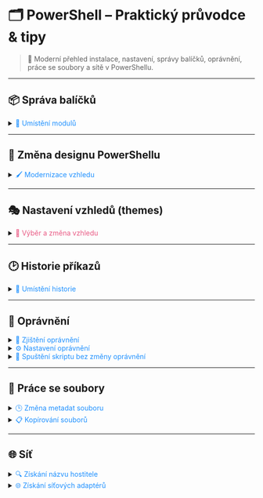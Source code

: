 # 🗂️ PowerShell – Praktický průvodce & tipy

> 🚀 Moderní přehled instalace, nastavení, správy balíčků, oprávnění, práce se soubory a sítě v PowerShellu.

---

## 📦 Správa balíčků

<details>
<summary><span style="color:#1E90FF;">📁 Umístění modulů</span></summary>

- Windows:  
  `C:\Users\{xxx}\Documents\PowerShell\Modules`

</details>

---

## 🎨 Změna designu PowerShellu

<details>
<summary><span style="color:#1E90FF;">🖌️ Modernizace vzhledu</span></summary>

- **Původní vzhled:**  
  <img src="https://miro.medium.com/v2/resize:fit:4800/format:webp/1*lelcpOyX-WuXlYR5oy2g4Q.png" alt="oldPowerShell.png" width="500px"/>

- **Nový vzhled:**  
  <img src="https://miro.medium.com/v2/resize:fit:720/format:webp/1*SI0w1Cg7iVzG6mZMtBfWqQ.png" alt="newPowerShell.png" width="500px"/>

<details>
<summary><span style="color:#E95A84;">🛠️ Postup modernizace</span></summary>

1. **Instalace PowerShell 7+**
    - Zjistěte verzi:
      ```bash
      $PSVersionTable
      ```
    - [Stáhnout PowerShell](https://github.com/PowerShell/PowerShell)

2. **Instalace Windows Terminal**
    - [Stáhnout Windows Terminal](https://github.com/microsoft/terminal)

3. **Spusťte PowerShell jako administrátor**  
   <img src="/../../images/runAsAdministatorPowerShell.png" alt="runAsAdministatorPowerShell.png" width="500px"/>

4. **Nastavte oprávnění na Bypass**
   ```bash
   Set-ExecutionPolicy -Scope CurrentUser Bypass
   ```

5. **Rozdělte okno na části**
    - Klávesová zkratka: `Alt` + `Left Click`
      <img src="/../../images/optionsPowerShell.png" alt="optionsPowerShell.png" width="500px"/>

6. **Instalace modulů**
   ```bash
   Invoke-Expression ((New-Object System.Net.WebClient).DownloadString('https://ohmyposh.dev/install.ps1'))
   Install-Module posh-git
   ```

7. **Změna vzhledu příkazové řádky**
   ```bash
   oh-my-posh init pwsh --config 'C:\Users\{xxx}\Themes\PowerShell\aliens.omp.json' | Invoke-Expression
   ```

8. **Import modulu**
   ```bash
   Import-Module posh-git
   ```

9. **Nastavení trvalého vzhledu**
    - Zjistěte cestu k profilu:
      ```bash
      $PROFILE
      ```
    - Otevřete nebo vytvořte soubor:
      ```bash
      notepad $PROFILE
      ```
    - Vložte:
      ```bash
      Import-Module posh-git
      oh-my-posh init pwsh --config 'C:\Users\{xxx}\themes\aliens.omp.json' | Invoke-Expression
      ```

10. **Nastavte oprávnění na RemoteSigned**
    ```bash
    Set-ExecutionPolicy -Scope CurrentUser RemoteSigned
    ```

11. **Vypněte administrátorský režim**  
    <img src="/../../images/runAsAdministatorPowerShell.png" alt="runAsAdministatorPowerShell.png" width="500px"/>

</details>
</details>

---

## 🎭 Nastavení vzhledů (themes)

<details>
<summary><span style="color:#E95A84;">🎨 Výběr a změna vzhledu</span></summary>

- Navigujte do složky s tématy:  
  `C:\Users\{xxx}\themes\`
- Zobrazte dostupné vzhledy:
  ```bash
  Get-PoshThemes
  ```
- Změna vzhledu v profilu:
  ```bash
  Import-Module posh-git
  oh-my-posh init pwsh --config 'C:\Users\{xxx}\Documents\themes\catppuccin.omp.json' | Invoke-Expression
  ```
- [Šablony ke stažení](https://github.com/JanDeDobbeleer/oh-my-posh/tree/main/themes)

</details>

---

## 🕑 Historie příkazů

<details>
<summary><span style="color:#1E90FF;">📜 Umístění historie</span></summary>

```bash
(Get-PSReadlineOption).HistorySavePath
```

</details>

---

## 🔐 Oprávnění

<details>
<summary><span style="color:#1E90FF;">🔎 Zjištění oprávnění</span></summary>

```bash
Get-ExecutionPolicy -Scope CurrentUser
```

- `Restricted` – Skripty nejsou povoleny
- `AllSigned` – Pouze podepsané skripty
- `RemoteSigned` – Skripty z internetu musí být podepsané
- `Unrestricted` – Všechny skripty povoleny
- `Undefined` – Výchozí nastavení podle typu systému

</details>

<details>
<summary><span style="color:#1E90FF;">⚙️ Nastavení oprávnění</span></summary>

```bash
Set-ExecutionPolicy -Scope CurrentUser Bypass
```

- `AllSigned`, `Bypass`, `Default`, `RemoteSigned`, `Restricted`, `Undefined`, `Unrestricted`

[Více info](https://learn.microsoft.com/en-us/powershell/module/microsoft.powershell.security/set-executionpolicy?view=powershell-7.4#-executionpolicy)

</details>

<details>
<summary><span style="color:#1E90FF;">🚀 Spuštění skriptu bez změny oprávnění</span></summary>

```bash
powershell -ExecutionPolicy Bypass -File "C:\{xxx}\Downloads\WSL-Offline-Install.ps1"
```

</details>

---

## 📁 Práce se soubory

<details>
<summary><span style="color:#1E90FF;">🕒 Změna metadat souboru</span></summary>

- Změna času posledního zápisu:
  ```bash
  (Get-Item "C:\Users\{xxx}\FileA.docx").LastWriteTime = "2024.10.10 17:00:00"
  ```
- Úprava celkového času v dokumentu Word:
    1. Přejmenujte `.docx` na `.zip`
    2. Rozbalte soubor
    3. V souboru `docProps/app.xml` upravte `<TotalTime>`
    4. Zazipujte zpět a změňte příponu na `.docx`

</details>

<details>
<summary><span style="color:#1E90FF;">📋 Kopírování souborů</span></summary>

- Kopírování ze zdroje:
  ```bash
  xcopy /y /z "\\192.xxx.xx.xx\files\module.xml" "C:\Users\Test\Downloads\*"
  ```
- Kopírování do podsložek:
  ```bash
  for /D %%G in ("C:\Users\Test\Downloads\*") DO (xcopy /y /z  "C:\Users\Test\Downloads\module.xml" "%%G\SubDirectory\*")
  ```
- Přidejte `pause` pro zobrazení výsledků.

</details>

---

## 🌐 Síť

<details>
<summary><span style="color:#1E90FF;">🔍 Získání názvu hostitele</span></summary>

```bash
Resolve-DnsName -Name <IP adresa> -Type PTR
```

</details>

<details>
<summary><span style="color:#1E90FF;">🌐 Získání síťových adaptérů</span></summary>

- Všechny:
  ```bash
  Get-NetAdapter -physical
  ```
- Aktivní:
  ```bash
  Get-NetAdapter -physical | where status -eq 'up'
  ```

</details>